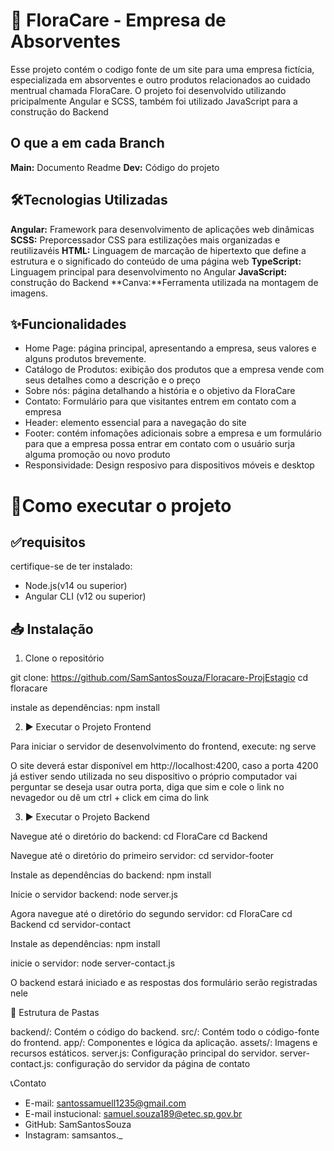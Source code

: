 # 🌸 FloraCare - Empresa de Absorventes

Esse projeto contém o codigo fonte de um site para uma empresa fictícia, especializada em absorventes e outro produtos relacionados ao cuidado mentrual chamada FloraCare. O projeto foi desenvolvido utilizando pricipalmente Angular e SCSS, também foi utilizado JavaScript para a construção do Backend

## O que a em cada Branch

 **Main:** Documento Readme
 **Dev:** Código do projeto  

## 🛠️Tecnologias Utilizadas

**Angular:** Framework para desenvolvimento de aplicações web dinâmicas
**SCSS:** Preporcessador CSS para estilizações mais organizadas e reutilizavéis
**HTML:** Linguagem de marcação de hipertexto que define a estrutura e o significado do conteúdo de uma página web
**TypeScript:** Linguagem principal para desenvolvimento no Angular
**JavaScript:** construção do Backend
**Canva:**Ferramenta utilizada na montagem de imagens.

## ✨Funcionalidades
- Home Page: página principal, apresentando a empresa, seus valores e alguns produtos brevemente.
- Catálogo de Produtos: exibição dos produtos que a empresa vende com seus detalhes como a descrição e o preço
- Sobre nós: página detalhando a história e o objetivo da FloraCare
- Contato: Formulário para que visitantes entrem em contato com a empresa
- Header: elemento essencial para a navegação do site
- Footer: contém infomações adicionais sobre a empresa e um formulário para que a empresa possa entrar em contato com o usuário surja alguma promoção ou novo produto 
- Responsividade: Design resposivo para dispositivos móveis e desktop

# 🚀Como executar o projeto

## ✅requisitos
certifique-se de ter instalado:
- Node.js(v14 ou superior)
- Angular CLI (v12 ou superior)

## 📥 Instalação
1. Clone o repositório

git clone: https://github.com/SamSantosSouza/Floracare-ProjEstagio
cd floracare

instale as dependências:
npm install

2. ▶️ Executar o Projeto Frontend

Para iniciar o servidor de desenvolvimento do frontend, execute:
ng serve

O site deverá estar disponível em http://localhost:4200, caso a porta 4200 já estiver sendo utilizada no seu dispositivo o próprio computador vai perguntar se deseja usar outra porta, diga que sim e cole o link no nevagedor ou dê um ctrl + click em cima do link

3. ▶️ Executar o Projeto Backend

Navegue até o diretório do backend:
cd FloraCare
cd Backend

Navegue até o diretório do primeiro servidor:
cd servidor-footer

Instale as dependências do backend:
npm install

Inicie o servidor backend:
node server.js

Agora navegue até o diretório do segundo servidor:
cd FloraCare
cd Backend
cd servidor-contact

Instale as dependências:
npm install

inicie o servidor:
node server-contact.js


O backend estará iniciado e as respostas dos formulário serão registradas nele

📂 Estrutura de Pastas

backend/: Contém o código do backend.
src/: Contém todo o código-fonte do frontend.
app/: Componentes e lógica da aplicação.
assets/: Imagens e recursos estáticos.
server.js: Configuração principal do servidor.
server-contact.js: configuração do servidor da página de contato

📞Contato

- E-mail: santossamuell1235@gmail.com
- E-mail instucional: samuel.souza189@etec.sp.gov.br
- GitHub: SamSantosSouza
- Instagram: samsantos._
